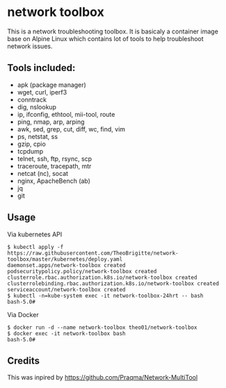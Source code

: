 # network toolbox

This is a network troubleshooting toolbox. It is basicaly a container image
base on Alpine Linux which contains lot of tools to help troubleshoot network issues.

## Tools included:

* apk (package manager)
* wget, curl, iperf3
* conntrack
* dig, nslookup
* ip, ifconfig, ethtool, mii-tool, route
* ping, nmap, arp, arping
* awk, sed, grep, cut, diff, wc, find, vim
* ps, netstat, ss
* gzip, cpio
* tcpdump
* telnet, ssh, ftp, rsync, scp
* traceroute, tracepath, mtr
* netcat (nc), socat
* nginx, ApacheBench (ab)
* jq
* git

## Usage

Via kubernetes API

```
$ kubectl apply -f https://raw.githubusercontent.com/TheoBrigitte/network-toolbox/master/kubernetes/deploy.yaml
daemonset.apps/network-toolbox created
podsecuritypolicy.policy/network-toolbox created
clusterrole.rbac.authorization.k8s.io/network-toolbox created
clusterrolebinding.rbac.authorization.k8s.io/network-toolbox created
serviceaccount/network-toolbox created
$ kubectl -n=kube-system exec -it network-toolbox-24hrt -- bash
bash-5.0#
```

Via Docker

```
$ docker run -d --name network-toolbox theo01/network-toolbox
$ docker exec -it network-toolbox bash
bash-5.0#
```

## Credits

This was inpired by https://github.com/Praqma/Network-MultiTool
